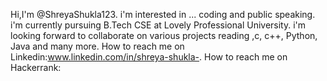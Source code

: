 Hi,I'm @ShreyaShukla123.
i'm interested in ... coding and public speaking.
i'm currently pursuing B.Tech CSE at Lovely Professional University.
i'm looking forward to collaborate on various projects reading ,c, c++, Python, Java and many more.
How to reach me on Linkedin:www.linkedin.com/in/shreya-shukla-.
How to reach me on Hackerrank:

